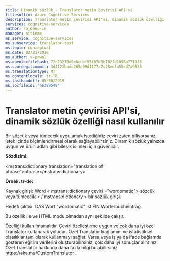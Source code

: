```yaml
---
title: Dinamik sözlük - Translator metin çevirisi API'si
titlesuffix: Azure Cognitive Services
description: Translator metin çevirisi API'si, dinamik sözlük özelliği nasıl kullanılır.
services: cognitive-services
author: rajdeep-in
manager: nitinme
ms.service: cognitive-services
ms.subservice: translator-text
ms.topic: conceptual
ms.date: 02/21/2019
ms.author: v-pawal
ms.openlocfilehash: 72c23270d6e8cdef55f07d0b702fd1858a7710f8
ms.sourcegitcommit: 3d4121badd265e99d1177a7c78edfa55ed7a9626
ms.translationtype: MT
ms.contentlocale: tr-TR
ms.lasthandoff: 05/30/2019
ms.locfileid: "66389549"
---
```

# <a name="how-to-use-the-dynamic-dictionary-feature-of-the-translator-text-api"></a>Translator metin çevirisi API'si, dinamik sözlük özelliği nasıl kullanılır

Bir sözcük veya tümcecik uygulamak istediğiniz çeviri zaten biliyorsanız, istek içinde biçimlendirmesi olarak sağlayabilirsiniz. Dinamik sözlük yalnızca uygun ve ürün adları gibi bileşik isimleri için güvenlidir.

**Sözdizimi:**

<mstrans:dictionary translation=”translation of phrase”>phrase</mstrans:dictionary>

**Örnek: tr-de:**

Kaynak girişi: Word < mstrans:dictionary çeviri =\"wordomatic\"> sözcük veya tümcecik < / mstrans:dictionary > bir sözlük girişi.

Hedefi çıktısı: DAS Wort "wordomatic" ist EIN Wörterbucheintrag.

Bu özellik ile ve HTML modu olmadan aynı şekilde çalışır.

Özelliği kullanılmamalıdır. Çeviri özelleştirme uygun ve çok daha iyi özel Translator kullanarak yoludur. Özel Translator bağlamını ve istatistiksel olasılıklar tam olarak kullanmayı sağlar. Varsa veya iş ya da ifade bağlamda gösteren eğitim verilerini oluşturabilirsiniz, çok daha iyi sonuçlar alırsınız. Özel Translator hakkında daha fazla bilgi bulabilirsiniz [ https://aka.ms/CustomTranslator ](https://aka.ms/CustomTranslator).
